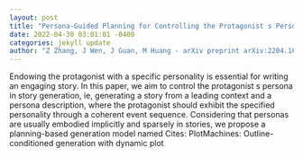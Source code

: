 ```yaml
--- 
layout: post 
title: "Persona-Guided Planning for Controlling the Protagonist s Persona in Story Generation" 
date: 2022-04-30 03:01:01 -0400 
categories: jekyll update 
author: "Z Zhang, J Wen, J Guan, M Huang - arXiv preprint arXiv:2204.10703, 2022" 
--- 
```

Endowing the protagonist with a specific personality is essential for writing an engaging story. In this paper, we aim to control the protagonist s persona in story generation, ie, generating a story from a leading context and a persona description, where the protagonist should exhibit the specified personality through a coherent event sequence. Considering that personas are usually embodied implicitly and sparsely in stories, we propose a planning-based generation model named Cites: PlotMachines: Outline-conditioned generation with dynamic plot